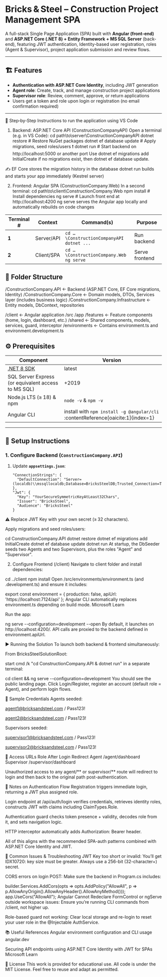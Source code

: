 # Bricks & Steel – Construction Project Management SPA

A full-stack Single Page Application (SPA) built with **Angular (front-end)** and **ASP.NET Core (.NET 8) + Entity Framework + MS SQL Server** (back-end), featuring JWT authentication, Identity-based user registration, roles (Agent & Supervisor), project application submission and review flows.

---

## 🏗️ Features

- **Authentication with ASP.NET Core Identity**, including JWT generation  
- **Agent role**: Create, track, and manage construction project applications  
- **Supervisor role**: Review, comment, approve, or return applications  
- Users get a token and role upon login or registration (no email confirmation required)

---

🚀 Step‑by‑Step Instructions to run the application using VS Code

1. Backend: ASP.NET Core API (ConstructionCompanyAPI)
Open a terminal (e.g. in VS Code):
cd path\to\server\ConstructionCompanyAPI
dotnet restore                        # Restore NuGet packages
dotnet ef database update            # Apply migrations, seed roles/users ❗️
dotnet run                           # Start backend on http://localhost:5000 or another port
Use dotnet ef migrations add InitialCreate if no migrations exist, then dotnet ef database update.

✍️ EF Core stores the migration history in the database 
dotnet run builds and starts your app immediately (Kestrel server) 

2. Frontend: Angular SPA (ConstructionCompany.Web)
In a second terminal:
cd path\to\client\ConstructionCompany.Web
npm install                          # Install dependencies
ng serve                             # Launch front end at http://localhost:4200
ng serve serves the Angular app locally and automatically rebuilds on code changes

| Terminal # | Context     | Command(s)                                    | Purpose        |
| ---------- | ----------- | --------------------------------------------- | -------------- |
| **1**      | Server/API  | `cd …\ConstructionCompanyAPI`<br>`dotnet ...` | Run backend    |
| **2**      | Client/SPA | `cd …\ConstructionCompany.Web`<br>`ng serve`  | Serve frontend |


## 🧾 Folder Structure

/ConstructionCompany.API ← Backend (ASP.NET Core, EF Core migrations, Identity)
/ConstructionCompany.Core ← Domain models, DTOs, Services layer (includes business logic)
/ConstructionCompany.Infrastructure ← Entity models, DbContext, repositories

/client ← Angular application
/src
/app
/features ← Feature components (home, login, dashboard, etc.)
/shared ← Shared components, models, services, guard, interceptor
/environments ← Contains environment.ts and environment.development.ts


## ⚙️ Prerequisites

| Component | Version |
|-----------|---------|
| [.NET 8 SDK](https://dotnet.microsoft.com/en-us/download) | latest |
| SQL Server Express (or equivalent access to MS SQL) | +2019 |
| Node.js LTS (≥ 18) & npm | `node -v` & `npm -v` |
| Angular CLI | install with `npm install -g @angular/cli` :contentReference[oaicite:1]{index=1}

---

## 🔧 Setup Instructions

### 1. Configure Backend (`ConstructionCompany.API`)

1. Update **`appsettings.json`**:
   ```jsonc
   "ConnectionStrings": {
     "DefaultConnection": "Server=(localdb)\\mssqllocaldb;Database=BricksSteelDB;Trusted_Connection=True;"
   },
   "Jwt": {
     "Key": "YourSecureSymmetricKeyAtLeast32Chars",
     "Issuer": "BricksSteel",
     "Audience": "BricksSteel"
   }
⚠️ Replace JWT Key with your own secret (≥ 32 characters).

Apply migrations and seed roles/users:

cd ConstructionCompany.API
dotnet restore
dotnet ef migrations add InitialCreate
dotnet ef database update
dotnet run
At startup, the DbSeeder seeds two Agents and two Supervisors, plus the roles "Agent" and "Supervisor".

2. Configure Frontend (/client)
Navigate to client folder and install dependencies:

cd ../client
npm install
Open /src/environments/environment.ts (and .development.ts) and ensure it includes:

export const environment = {
  production: false,
  apiUrl: 'https://localhost:7124/api'
};
Angular CLI automatically replaces environment.ts depending on build mode. 
Microsoft Learn

Run the app:

ng serve --configuration=development --open
By default, it launches on http://localhost:4200/. API calls are proxied to the backend defined in environment.apiUrl.

▶️ Running the Solution
To launch both backend & frontend simultaneously:

From BricksSteelSolutionRoot:

start cmd /k "cd ConstructionCompany.API & dotnet run"
in a separate terminal:

cd client && ng serve --configuration=development
You should see the public landing page. Click Login/Register, register an account (default role = Agent), and perform login flows.

🔐 Sample Credentials
Agents seeded:

agent1@bricksandsteel.com / Pass123!

agent2@bricksandsteel.com / Pass123!

Supervisors seeded:

supervisor1@bricksandsteel.com / Pass123!

supervisor2@bricksandsteel.com / Pass123!

🚪 Access URLs
Role	After Login Redirect
Agent	/agent/dashboard
Supervisor	/supervisor/dashboard

Unauthorized access to any agent/** or supervisor/** route will redirect to login and then back to the original path post-authentication.

🎯 Notes on Authentication Flow
Registration triggers immediate login, returning a JWT plus assigned role.

Login endpoint at /api/auth/login verifies credentials, retrieves identity roles, constructs JWT with claims including ClaimTypes.Role.

Authentication guard checks token presence + validity, decodes role from it, and sets navigation logic.

HTTP interceptor automatically adds Authorization: Bearer <token> header.

All of this aligns with the recommended SPA-auth patterns combined with ASP.NET Core Identity and JWT. 

📌 Common Issues & Troubleshooting
JWT Key too short or invalid: You’ll get IDX10720: key size must be greater. Always use a 256-bit (32-character+) secret.

CORS errors on login POST: Make sure the backend in Program.cs includes:

builder.Services.AddCors(opts => opts.AddPolicy("AllowAll", p =>
     p.AllowAnyOrigin().AllowAnyHeader().AllowAnyMethod()));
app.UseCors("AllowAll");
Angular Cannot Redeclare FormControl or ngServe outside workspace issues: Ensure you’re running CLI commands from /client, not higher up.

Role-based guard not working: Clear local storage and re-login to reset your user role in the @Injectable AuthService.

📚 Useful References
Angular environment configuration and CLI usage 
angular.dev

Securing API endpoints using ASP.NET Core Identity with JWT for SPAs 
Microsoft Learn

📄 License
This work is provided for educational use. All code is under the MIT License. Feel free to reuse and adapt as permitted.

